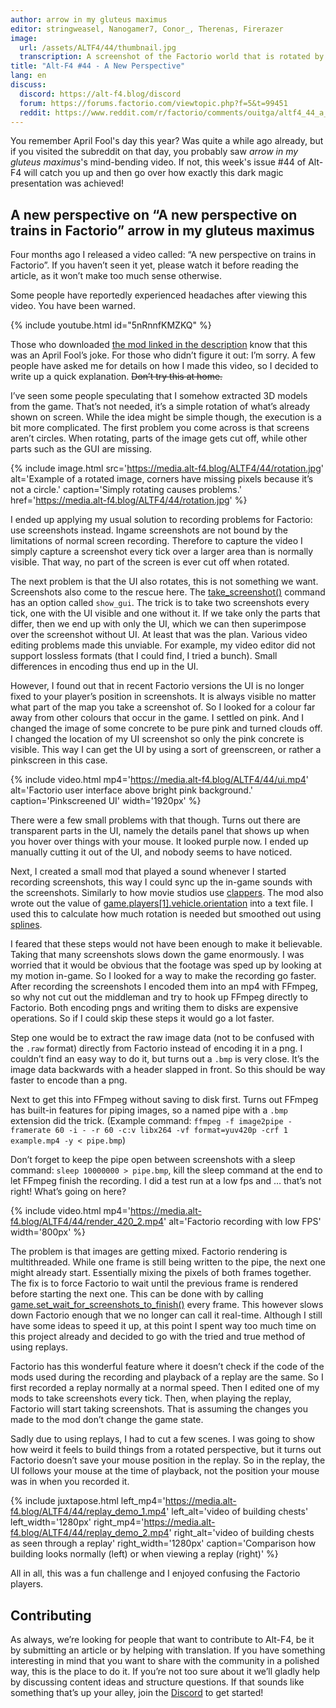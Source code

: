 ```yaml
---
author: arrow in my gluteus maximus
editor: stringweasel, Nanogamer7, Conor_, Therenas, Firerazer
image:
  url: /assets/ALTF4/44/thumbnail.jpg
  transcription: A screenshot of the Factorio world that is rotated by 20 degrees
title: "Alt-F4 #44 - A New Perspective"
lang: en
discuss:
  discord: https://alt-f4.blog/discord
  forum: https://forums.factorio.com/viewtopic.php?f=5&t=99451
  reddit: https://www.reddit.com/r/factorio/comments/ouitga/altf4_44_a_new_perspective/
---
```


You remember April Fool's day this year? Was quite a while ago already, but if you visited the subreddit on that day, you probably saw *arrow in my gluteus maximus*'s mind-bending video. If not, this week's issue #44 of Alt-F4 will catch you up and then go over how exactly this dark magic presentation was achieved!

## A new perspective on “A new perspective on trains in Factorio” <author>arrow in my gluteus maximus</author>

Four months ago I released a video called: “A new perspective on trains in Factorio”. If you haven’t seen it yet, please watch it before reading the article, as it won’t make too much sense otherwise.

Some people have reportedly experienced headaches after viewing this video. You have been warned.

{% include youtube.html id="5nRnnfKMZKQ" %}

Those who downloaded [the mod linked in the description](https://mods.factorio.com/mod/train_perspective) know that this was an April Fool’s joke. For those who didn’t figure it out: I’m sorry. A few people have asked me for details on how I made this video, so I decided to write up a quick explanation. ~~Don’t try this at home.~~

I’ve seen some people speculating that I somehow extracted 3D models from the game. That’s not needed, it’s a simple rotation of what’s already shown on screen. While the idea might be simple though, the execution is a bit more complicated. The first problem you come across is that screens aren’t circles. When rotating, parts of the image gets cut off, while other parts such as the GUI are missing.

{% include image.html src='https://media.alt-f4.blog/ALTF4/44/rotation.jpg' alt='Example of a rotated image, corners have missing pixels because it’s not a circle.' caption='Simply rotating causes problems.' href='https://media.alt-f4.blog/ALTF4/44/rotation.jpg' %}

I ended up applying my usual solution to recording problems for Factorio: use screenshots instead. Ingame screenshots are not bound by the limitations of normal screen recording. Therefore to capture the video I simply capture a screenshot every tick over a larger area than is normally visible. That way, no part of the screen is ever cut off when rotated.

The next problem is that the UI also rotates, this is not something we want. Screenshots also come to the rescue here. The [take_screenshot()](https://lua-api.factorio.com/latest/LuaGameScript.html#LuaGameScript.take_screenshot) command has an option called `show_gui`. The trick is to take two screenshots every tick, one with the UI visible and one without it. If we take only the parts that differ, then we end up with only the UI, which we can then superimpose over the screenshot without UI. At least that was the plan. Various video editing problems made this unviable. For example, my video editor did not support lossless formats (that I could find, I tried a bunch). Small differences in encoding thus end up in the UI.

However, I found out that in recent Factorio versions the UI is no longer fixed to your player’s position in screenshots. It is always visible no matter what part of the map you take a screenshot of. So I looked for a colour far away from other colours that occur in the game. I settled on pink. And I changed the image of some concrete to be pure pink and turned clouds off. I changed the location of my UI screenshot so only the pink concrete is visible. This way I can get the UI by using a sort of greenscreen, or rather a pinkscreen in this case.

{% include video.html mp4='https://media.alt-f4.blog/ALTF4/44/ui.mp4' alt='Factorio user interface above bright pink background.' caption='Pinkscreened UI' width='1920px' %}

There were a few small problems with that though. Turns out there are transparent parts in the UI, namely the details panel that shows up when you hover over things with your mouse. It looked purple now. I ended up manually cutting it out of the UI, and nobody seems to have noticed.

Next, I created a small mod that played a sound whenever I started recording screenshots, this way I could sync up the in-game sounds with the screenshots. Similarly to how movie studios use [clappers](https://en.wikipedia.org/wiki/Clapperboard). The mod also wrote out the value of [game.players[1].vehicle.orientation](https://lua-api.factorio.com/latest/LuaEntity.html#LuaEntity.orientation) into a text file. I used this to calculate how much rotation is needed but smoothed out using [splines](https://en.wikipedia.org/wiki/Spline_(mathematics)).

I feared that these steps would not have been enough to make it believable. Taking that many screenshots slows down the game enormously. I was worried that it would be obvious that the footage was sped up by looking at my motion in-game. So I looked for a way to make the recording go faster. After recording the screenshots I encoded them into an mp4 with FFmpeg, so why not cut out the middleman and try to hook up FFmpeg directly to Factorio. Both encoding pngs and writing them to disks are expensive operations. So if I could skip these steps it would go a lot faster.

Step one would be to extract the raw image data (not to be confused with the `.raw` format) directly from Factorio instead of encoding it in a png. I couldn’t find an easy way to do it, but turns out a `.bmp` is very close. It’s the image data backwards with a header slapped in front. So this should be way faster to encode than a png.

Next to get this into FFmpeg without saving to disk first. Turns out FFmpeg has built-in features for piping images, so a named pipe with a `.bmp` extension did the trick. (Example command: `ffmpeg -f image2pipe -framerate 60 -i - -r 60 -c:v libx264 -vf format=yuv420p -crf 1 example.mp4 -y < pipe.bmp`)

Don’t forget to keep the pipe open between screenshots with a sleep command: `sleep 10000000 > pipe.bmp`, kill the sleep command at the end to let FFmpeg finish the recording. I did a test run at a low fps and … that’s not right! What’s going on here?

{% include video.html mp4='https://media.alt-f4.blog/ALTF4/44/render_420_2.mp4' alt='Factorio recording with low FPS' width='800px' %}

The problem is that images are getting mixed. Factorio rendering is multithreaded. While one frame is still being written to the pipe, the next one might already start. Essentially mixing the pixels of both frames together. The fix is to force Factorio to wait until the previous frame is rendered before starting the next one. This can be done with by calling [game.set_wait_for_screenshots_to_finish()](https://lua-api.factorio.com/latest/LuaGameScript.html#LuaGameScript.set_wait_for_screenshots_to_finish) every frame. This however slows down Factorio enough that we no longer can call it real-time. Although I still have some ideas to speed it up, at this point I spent way too much time on this project already and decided to go with the tried and true method of using replays.

Factorio has this wonderful feature where it doesn’t check if the code of the mods used during the recording and playback of a replay are the same. So I first recorded a replay normally at a normal speed. Then I edited one of my mods to take screenshots every tick. Then, when playing the replay, Factorio will start taking screenshots. That is assuming the changes you made to the mod don’t change the game state.

Sadly due to using replays, I had to cut a few scenes. I was going to show how weird it feels to build things from a rotated perspective, but it turns out Factorio doesn’t save your mouse position in the replay. So in the replay, the UI follows your mouse at the time of playback, not the position your mouse was in when you recorded it.

{% include juxtapose.html left_mp4='https://media.alt-f4.blog/ALTF4/44/replay_demo_1.mp4' left_alt='video of building chests' left_width='1280px' right_mp4='https://media.alt-f4.blog/ALTF4/44/replay_demo_2.mp4' right_alt='video of building chests as seen through a replay' right_width='1280px'
caption='Comparison how building looks normally (left) or when viewing a replay (right)' %}

All in all, this was a fun challenge and I enjoyed confusing the Factorio players.

## Contributing

As always, we’re looking for people that want to contribute to Alt-F4, be it by submitting an article or by helping with translation. If you have something interesting in mind that you want to share with the community in a polished way, this is the place to do it. If you’re not too sure about it we’ll gladly help by discussing content ideas and structure questions. If that sounds like something that’s up your alley, join the [Discord](https://alt-f4.blog/discord) to get started!
